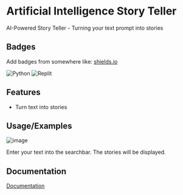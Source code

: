
# Artificial Intelligence Story Teller

AI-Powered Story Teller - Turning your text prompt into stories


## Badges

Add badges from somewhere like: [shields.io](https://shields.io/)

![Python](https://img.shields.io/badge/python-3670A0?style=for-the-badge&logo=python&logoColor=ffdd54)
![Replit](https://img.shields.io/badge/Replit-DD1200?style=for-the-badge&logo=Replit&logoColor=white)



## Features

- Turn text into stories


## Usage/Examples
![image](https://github.com/user-attachments/assets/165a21d7-b48a-4e03-b9de-297e4cb0b149)

Enter your text into the searchbar. The stories will be displayed.


## Documentation

[Documentation](https://linktodocumentation)

